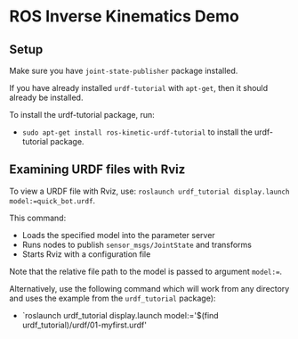 # ROS Inverse Kinematics Demo

## Setup

Make sure you have `joint-state-publisher` package installed.

If you have already installed `urdf-tutorial` with `apt-get`, then it should already be installed.

To install the urdf-tutorial package, run:

- `sudo apt-get install ros-kinetic-urdf-tutorial` to install the urdf-tutorial package.

## Examining URDF files with Rviz

To view a URDF file with Rviz, use: `roslaunch urdf_tutorial display.launch model:=quick_bot.urdf`.

This command:

- Loads the specified model into the parameter server
- Runs nodes to publish `sensor_msgs/JointState` and transforms
- Starts Rviz with a configuration file

Note that the relative file path to the model is passed to argument `model:=`.

Alternatively, use the following command which will work from any directory and uses the example from the `urdf_tutorial` package):

- `roslaunch urdf_tutorial display.launch model:='$(find urdf_tutorial)/urdf/01-myfirst.urdf'
